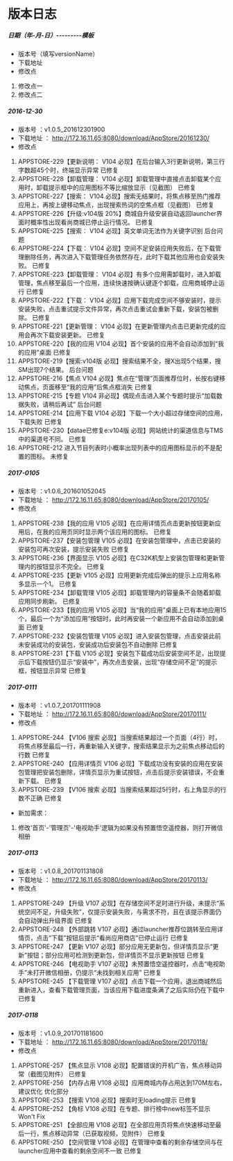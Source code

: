 # 版本日志

##### 日期（年-月-日）---------模板
* 版本号（填写versionName）
* 下载地址
* 修改点
1. 修改点一
1. 修改点二


##### 2016-12-30
* 版本号 ：v1.0.5_201612301900
* 下载地址 ： http://172.16.11.65:8080/download/AppStore/20161230/
* 修改点
1. APPSTORE-229【更新说明： V104 必现】在后台输入3行更新说明，第三行字数超45个时，终端显示异常   已修复
2. APPSTORE-228【卸载管理： V104 必现】卸载管理中直接点击卸载某个应用时，卸载提示框中的应用图标不等比缩放显示（见截图）	已修复
2. APPSTORE-227【搜索： V104 必现】搜索无结果时，将焦点移至热门推荐应用上，再按上键移动焦点，出现搜索热词的空焦点框（见截图）	已修复
2. APPSTORE-226【升级:v104版 20%】商城自升级安装自动返回launcher界面时概率性出现看尚商城已停止运行情况。	已修复
2. APPSTORE-225【搜索： V104 必现】英文单词无法作为关键字识别		后台问题
2. APPSTORE-224【下载： V104 必现】空间不足安装应用失败后，在下载管理删除任务，再次进入下载管理任务依然存在，此时下载其他应用也会安装失败。	已修复
2. APPSTORE-223【卸载管理： V104 必现】有多个应用需卸载时，进入卸载管理，焦点移至最后一个应用，连续快速按确认键逐个卸载，应用商城停止运行	已修复
2. APPSTORE-222【下载： V104 必现】应用下载完成空间不够安装时，提示安装失败，点击重试提示文件异常，再次点击重试会重新下载，安装包被删除。	已修复
2. APPSTORE-221【更新管理： V104 必现】在更新管理内点击已更新完成的应用会再次下载安装更新。	已修复
2. APPSTORE-220【我的应用 V104 必现】首个安装的应用不会自动添加到“我的应用”桌面		已修复
2. APPSTORE-219【搜索:v104版 必现】搜索结果不全，搜X出现5个结果，搜SM出现7个结果。		后台问题
2. APPSTORE-216【焦点 V104 必现】焦点在“管理”页面推荐位时，长按右键移动焦点，页面移至“我的应用”后焦点框消失	已修复
2. APPSTORE-215【专题 V104 非必现】偶现点击进入某个专题时提示“加载数据失败，请稍后再试”		后台问题
2. APPSTORE-214【应用下载 V104 必现】下载一个大小超过存储空间的应用，下载失败		已修复
2. APPSTORE-230【datae已修复e:v104版 必现】网站统计的渠道信息与TMS中的渠道号不同。		已修复
2. APPSTORE-212 进入节目列表时小概率出现列表中的应用图标显示的不是配置的图标。	未修复


##### 2017-0105
* 版本号 ：v1.0.6_201601052045
* 下载地址 ： http://172.16.11.65:8080/download/AppStore/20170105/
* 修改点
1. APPSTORE-238【我的应用 V105 必现】在应用详情页点击更新按钮更新应用后，在我的应用页同时显示两个该应用的图标。	已修复
1. APPSTORE-237【安装包管理 V105 必现】在安装包管理中，点击已安装的安装包可再次安装，提示安装失败		已修复
1. APPSTORE-236【界面显示 V105 必现】在C32K机型上安装包管理和更新管理内的按钮显示不完全。	已修复
1. APPSTORE-235【更新 V105 必现】应用更新完成后弹出的提示上应用名称多显示一个1。 已修复
1. APPSTORE-234【卸载管理 V105 必现】卸载管理内的容量条不会随着卸载应用同步刷新。	已修复
1. APPSTORE-233【我的应用 V105 必现】当“我的应用”桌面上已有本地应用15个，最后一个为“添加应用”按钮时，此时再安装一个新应用不会自动添加到桌面		已修复
1. APPSTORE-232【安装包管理 V105 必现】进入安装包管理，点击安装此前未安装成功的安装包，安装成功后安装包不自动删除	 已修复
1. APPSTORE-231【下载 V105 必现】安装包下载成功后安装空间不足，出现提示后下载按钮仍显示“安装中”，再次点击安装，出现“存储空间不足”的提示框，按钮显示异常 已修复


##### 2017-0111
* 版本号 ：v1.0.7_201701111908
* 下载地址 ： http://172.16.11.65:8080/download/AppStore/20170111/
* 修改点
1. APPSTORE-244	【V106 搜索 必现】当搜索结果超过一个页面（4行）时，将焦点移至最后一行，再重新输入关键字，搜索结果显示为之前焦点移动后的行数 已修复
1. APPSTORE-240	【应用详情页 V106 必现】下载成功没有安装的应用在安装包管理把安装包删除，详情页显示为重试按钮，点击后提示安装错误，不会重新下载。 已修复
1. APPSTORE-239	【V106 搜索 必现】当搜索结果超过5行时，右上角显示的行数不正确  已修复
* 新加需求： 
1. 修改'首页'-'管理页'-'电视助手'逻辑为如果没有预置悟空遥控器，则打开微信相册


##### 2017-0113
* 版本号 ：v1.0.8_201701131808
* 下载地址 ： http://172.16.11.65:8080/download/AppStore/20170113/
* 修改点
1. APPSTORE-249	【升级 V107 必现】在存储空间不足时进行升级，未提示“系统空间不足，升级失败”，仅提示安装失败，与需求不符，且在该提示界面仍会自动弹出升级界面 已修复
1. APPSTORE-248	【外部跳转 V107 必现】通过launcher推荐位跳转至应用详情页，点击“下载”按钮后提示“看尚应用商店”已停止运行 已修复
1. APPSTORE-247	【更新 V107 必现】部分应用无更新包，但详情页显示“更新”按钮；部分应用可检测到更新包，但详情页不显示更新按钮 已修复
1. APPSTORE-246	【电视助手 V107 必现】未预置悟空遥控器时，点击“电视助手”未打开微信相册，仍提示“未找到相关应用” 已修复
1. APPSTORE-245	【下载管理 V107 必现】点击下载一个应用，退出商城然后重新进入，查看下载管理页面，当该应用下载进度条满了之后实际仍在下载中 已修复



##### 2017-0118
* 版本号 ：v1.0.9_201701181600
* 下载地址 ： http://172.16.11.65:8080/download/AppStore/20170118/
* 修改点
1. APPSTORE-257	【焦点显示 V108 必现】配置错误的开机广告，焦点移动异常（截图见附件）  已修复
1. APPSTORE-256	【内存占用 V108 必现】应用商城内存占用达到170M左右，建议优化    优化部分
1. APPSTORE-253	【搜索 V108 必现】搜索时无loading提示    已修复
1. APPSTORE-252	【角标 V108 必现】在专题、排行榜中new标签不显示     Won't Fix
1. APPSTORE-251	【全部应用 V108 必现】在全部应用页将焦点快速移动至最后一行，焦点移动异常（已获取视频，见附件）   已修复
1. APPSTORE-250	【空间管理 V108 必现】在管理中查看的剩余存储空间与在launcher应用中查看的剩余空间不一致       已修复
